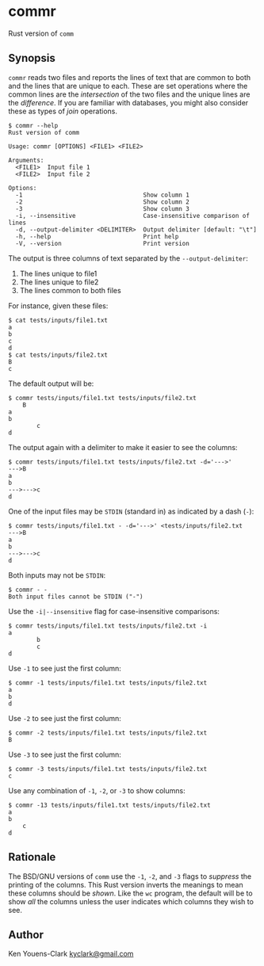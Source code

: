 # commr

Rust version of `comm`

## Synopsis

`commr` reads two files and reports the lines of text that are common to both and the lines that are unique to each.
These are set operations where the common lines are the _intersection_ of the two files and the unique lines are the _difference_.
If you are familiar with databases, you might also consider these as types of _join_ operations.

```
$ commr --help
Rust version of comm

Usage: commr [OPTIONS] <FILE1> <FILE2>

Arguments:
  <FILE1>  Input file 1
  <FILE2>  Input file 2

Options:
  -1                                  Show column 1
  -2                                  Show column 2
  -3                                  Show column 3
  -i, --insensitive                   Case-insensitive comparison of lines
  -d, --output-delimiter <DELIMITER>  Output delimiter [default: "\t"]
  -h, --help                          Print help
  -V, --version                       Print version
```

The output is three columns of text separated by the `--output-delimiter`:

1. The lines unique to file1
2. The lines unique to file2
3. The lines common to both files

For instance, given these files:

```
$ cat tests/inputs/file1.txt
a
b
c
d
$ cat tests/inputs/file2.txt
B
c
```

The default output will be:

```
$ commr tests/inputs/file1.txt tests/inputs/file2.txt
	B
a
b
		c
d
```

The output again with a delimiter to make it easier to see the columns:

```
$ commr tests/inputs/file1.txt tests/inputs/file2.txt -d='--->'
--->B
a
b
--->--->c
d
```

One of the input files may be `STDIN` (standard in) as indicated by a dash (`-`):

```
$ commr tests/inputs/file1.txt - -d='--->' <tests/inputs/file2.txt
--->B
a
b
--->--->c
d
```

Both inputs may not be `STDIN`:

```
$ commr - -
Both input files cannot be STDIN ("-")
```

Use the `-i|--insensitive` flag for case-insensitive comparisons:

```
$ commr tests/inputs/file1.txt tests/inputs/file2.txt -i
a
		b
		c
d
```

Use `-1` to see just the first column:

```
$ commr -1 tests/inputs/file1.txt tests/inputs/file2.txt
a
b
d
```

Use `-2` to see just the first column:

```
$ commr -2 tests/inputs/file1.txt tests/inputs/file2.txt
B
```

Use `-3` to see just the first column:

```
$ commr -3 tests/inputs/file1.txt tests/inputs/file2.txt
c
```

Use any combination of `-1`, `-2`, or `-3` to show columns:

```
$ commr -13 tests/inputs/file1.txt tests/inputs/file2.txt
a
b
	c
d
```

## Rationale

The BSD/GNU versions of `comm` use the `-1`, `-2`, and `-3` flags to _suppress_ the printing of the columns.
This Rust version inverts the meanings to mean these columns should be _shown_.
Like the `wc` program, the default will be to show _all_ the columns unless the user indicates which columns they wish to see.

## Author

Ken Youens-Clark <kyclark@gmail.com>
